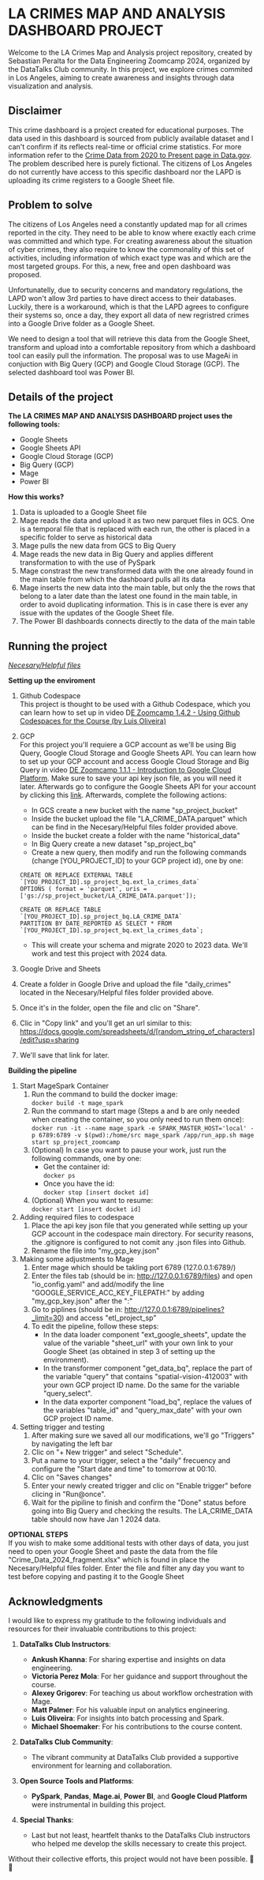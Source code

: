 # LA CRIMES MAP AND ANALYSIS DASHBOARD PROJECT
Welcome to the LA Crimes Map and Analysis project repository, created by Sebastian Peralta for the Data Engineering Zoomcamp 2024, organized by the DataTalks Club community. In this project, we explore crimes commited in Los Angeles, aiming to create awareness and insights through data visualization and analysis.

## Disclaimer

This crime dashboard is a project created for educational purposes. The data used in this dashboard is sourced from publicly available dataset and I can't confirm if its reflects real-time or official crime statistics. For more information refer to the [Crime Data from 2020 to Present page in Data.gov](https://catalog.data.gov/dataset/crime-data-from-2020-to-present). The problem described here is purely fictional. The citizens of Los Angeles do not currently have access to this specific dashboard nor the LAPD is uploading its crime registers to a Google Sheet file.

## Problem to solve

The citizens of Los Angeles need a constantly updated map for all crimes reported in the city. They need to be able to know where exactly each crime was committed and which type. For creating awareness about the situation of cyber crimes, they also require to know the commonality of this set of activities, including information of which exact type was and which are the most targeted groups. For this, a new, free and open dashboard was proposed.

Unfortunatelly, due to security concerns and mandatory regulations, the LAPD won't allow 3rd parties to have direct access to their databases. Luckily, there is a workaround, which is that the LAPD agrees to configure their systems so, once a day, they export all data of new regristred crimes into a Google Drive folder as a Google Sheet.

We need to design a tool that will retrieve this data from the Google Sheet, transform and upload into a comfortable repository from which a dashboard tool can easily pull the information. The proposal was to use MageAi in conjuction with Big Query (GCP) and Google Cloud Storage (GCP). The selected dashboard tool was Power BI. 


## Details of the project

**The LA CRIMES MAP AND ANALYSIS DASHBOARD project uses the following tools:**
- Google Sheets
- Google Sheets API
- Google Cloud Storage (GCP)
- Big Query (GCP)
- Mage
- Power BI

**How this works?**
1) Data is uploaded to a Google Sheet file
2) Mage reads the data and upload it as two new parquet files in GCS. One is a temporal file that is replaced with each run, the other is placed in a specific folder to serve as historical data
3) Mage pulls the new data from GCS to Big Query
4) Mage reads the new data in Big Query and applies different transformation to with the use of PySpark
5) Mage constrast the new transformed data with the one already found in the main table from which the dashboard pulls all its data
6) Mage inserts the new data into the main table, but only the the rows that belong to a later date than the latest one found in the main table, in order to avoid duplicating information. This is in case there is ever any issue with the updates of the Google Sheet file.
7) The Power BI dashboards connects directly to the data of the main table


## Running the project

[*Necesary/Helpful files*](https://drive.google.com/drive/folders/1A7cKGeQAQyzHwYU1wLqD_9zFuOK69kq9?usp=sharing)

**Setting up the enviroment**

1. Github Codespace<br>
This project is thought to be used with a Github Codespace, which you can learn how to set up in video D[E Zoomcamp 1.4.2 - Using Github Codespaces for the Course (by Luis Oliveira)](https://www.youtube.com/watch?v=XOSUt8Ih3zA&list=PL3MmuxUbc_hJed7dXYoJw8DoCuVHhGEQb&index=15)

2. GCP<br>
  For this project you'll requiere a GCP account as we'll be using Big Query, Google Cloud Storage and Google Sheets API. You can learn how to set up your GCP account and access Google Cloud Storage and Big Query in video [DE Zoomcamp 1.1.1 - Introduction to Google Cloud Platform](https://www.youtube.com/watch?v=18jIzE41fJ4&list=PL3MmuxUbc_hJed7dXYoJw8DoCuVHhGEQb&index=4). Make sure to save your api key json file, as you will need it later. Afterwards go to configure the Google Sheets API for your account by clicking this [link](https://console.cloud.google.com/apis/library/sheets.googleapis.com). Afterwards, complete the following actions:
    - In GCS create a new bucket with the name "sp_project_bucket"
    - Inside the bucket upload the file "LA_CRIME_DATA.parquet" which can be find in the Necesary/Helpful files folder provided above.
    - Inside the bucket create a folder with the name "historical_data"
    - In Big Query create a new dataset "sp_project_bq"
    - Create a new query, then modify and run the following commands (change [YOU_PROJECT_ID] to your GCP project id), one by one:
    ```
    CREATE OR REPLACE EXTERNAL TABLE `[YOU_PROJECT_ID].sp_project_bq.ext_la_crimes_data` 
    OPTIONS ( format = 'parquet', uris = ['gs://sp_project_bucket/LA_CRIME_DATA.parquet']);
    ```
    ```
    CREATE OR REPLACE TABLE `[YOU_PROJECT_ID].sp_project_bq.LA_CRIME_DATA` 
    PARTITION BY DATE_REPORTED AS SELECT * FROM `[YOU_PROJECT_ID].sp_project_bq.ext_la_crimes_data`;
    ```
    - This will create your schema and migrate 2020 to 2023 data. We'll work and test this project with 2024 data.

3. Google Drive and Sheets
  1. Create a folder in Google Drive and upload the file "daily_crimes" located in the Necesary/Helpful files folder provided above.
  2. Once it's in the folder, open the file and clic on "Share".
  3. Clic in "Copy link" and you'll get an url similar to this: https://docs.google.com/spreadsheets/d/[random_string_of_characters]/edit?usp=sharing
  4. We'll save that link for later.


**Building the pipeline**

1. Start MageSpark Container 
    1. Run the command to build the docker image:  
      `docker build -t mage_spark`
    2. Run the command to start mage (Steps a and b are only needed when creating the container, so you only need to run them once):
      `docker run -it --name mage_spark -e SPARK_MASTER_HOST='local' -p 6789:6789 -v $(pwd):/home/src mage_spark /app/run_app.sh mage start sp_project_zoomcamp`
    3. (Optional) In case you want to pause your work, just run the following commands, one by one:
        - Get the container id:<br>
      `docker ps`
        - Once you have the id:<br>
      `docker stop [insert docket id]`
    4. (Optional) When you want to resume:<br>
      `docker start [insert docket id]`
2. Adding required files to codespace
    1. Place the api key json file that you generated while setting up your GCP account in the codespace main directory. For security reasons, the .gitignore is configured to not comit any .json files into Github.
    2. Rename the file into "my_gcp_key.json"
3. Making some adjustments to Mage
    1. Enter mage which should be takling port 6789 (127.0.0.1:6789/)
    2. Enter the files tab (should be in: http://127.0.0.1:6789/files) and open "io_config.yaml" and add/modify the line "GOOGLE_SERVICE_ACC_KEY_FILEPATH:" by adding "my_gcp_key.json" after the ":"
    3. Go to piplines (should be in: http://127.0.0.1:6789/pipelines?_limit=30) and access "etl_project_sp"
    4. To edit the pipeline, follow these steps:
        - In the data loader component "ext_google_sheets", update the value of the variable "sheet_url" with your own link to your Google Sheet (as obtained in step 3 of setting up the environment).
        - In the transformer component "get_data_bq", replace the part of the variable "query" that contains "spatial-vision-412003" with your own GCP project ID name. Do the same for the variable "query_select".
        - In the data exporter component "load_bq", replace the values of the variables "table_id" and "query_max_date" with your own GCP project ID name.
4. Setting trigger and testing
    1. After making sure we saved all our modifications, we'll go "Triggers" by navigating the left bar 
    2. Clic on "+ New trigger" and select "Schedule". 
    3. Put a name to your trigger, select a the "daily" frecuency and configure the "Start date and time" to tomorrow at 00:10. 
    4. Clic on "Saves changes" 
    5. Enter your newly created trigger and clic on "Enable trigger" before clicing in "Run@once". 
    6. Wait for the pipiline to finish and confirm the "Done" status before going into Big Query and checking the results. The LA_CRIME_DATA table should now have Jan 1 2024 data. 


**OPTIONAL STEPS**
<br>If you wish to make some additional tests with other days of data, you just need to open your Google Sheet and paste the data from the file "Crime_Data_2024_fragment.xlsx" which is found in place the Necesary/Helpful files folder. Enter the file and filter any day you want to test before copying and pasting it to the Google Sheet 

## Acknowledgments

I would like to express my gratitude to the following individuals and resources for their invaluable contributions to this project:

1. **DataTalks Club Instructors**:
   - **Ankush Khanna**: For sharing expertise and insights on data engineering.
   - **Victoria Perez Mola**: For her guidance and support throughout the course.
   - **Alexey Grigorev**: For teaching us about workflow orchestration with Mage.
   - **Matt Palmer**: For his valuable input on analytics engineering.
   - **Luis Oliveira**: For insights into batch processing and Spark.
   - **Michael Shoemaker**: For his contributions to the course content.

2. **DataTalks Club Community**:
   - The vibrant community at DataTalks Club provided a supportive environment for learning and collaboration.

3. **Open Source Tools and Platforms**:
   - **PySpark**, **Pandas**, **Mage.ai**, **Power BI**, and **Google Cloud Platform** were instrumental in building this project.

4. **Special Thanks**:
   - Last but not least, heartfelt thanks to the DataTalks Club instructors who helped me develop the skills necessary to create this project.

Without their collective efforts, this project would not have been possible. 🙌🎉